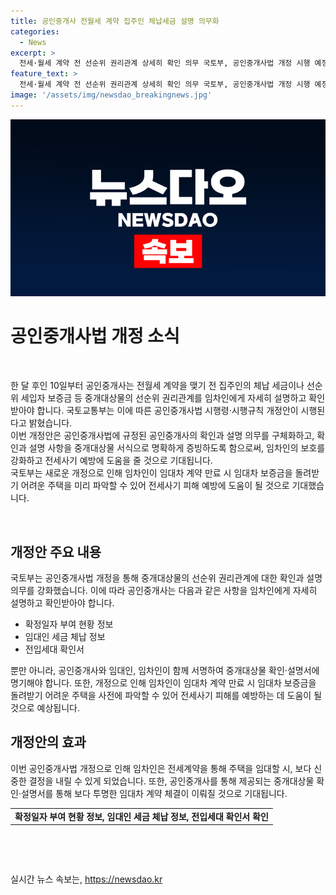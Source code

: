 ```yaml
---
title: 공인중개사 전월세 계약 집주인 체납세금 설명 의무화
categories:
  - News
excerpt: >
  전세·월세 계약 전 선순위 권리관계 상세히 확인 의무 국토부, 공인중개사법 개정 시행 예정. 공인중개사는 확인과 설명 의무를 명확히 규정하고, 중개대상물 확인·설명서에 서명해야 함. 이를 통해 전세사기 예방과 보증금 반환 어려움 예방 기대.
feature_text: >
  전세·월세 계약 전 선순위 권리관계 상세히 확인 의무 국토부, 공인중개사법 개정 시행 예정. 공인중개사는 확인과 설명 의무를 명확히 규정하고, 중개대상물 확인·설명서에 서명해야 함. 이를 통해 전세사기 예방과 보증금 반환 어려움 예방 기대.
image: '/assets/img/newsdao_breakingnews.jpg'
---
```


<p><img src="/assets/img/newsdao_breakingnews.jpg" alt="implanttips 속보" /></p>

<h1>공인중개사법 개정 소식</h1>

<p data-ke-size="size16">&nbsp;</p>

<p>한 달 후인 10일부터 공인중개사는 전월세 계약을 맺기 전 집주인의 체납 세금이나 선순위 세입자 보증금 등 중개대상물의 선순위 권리관계를 임차인에게 자세히 설명하고 확인받아야 합니다. 국토교통부는 이에 따른 공인중개사법 시행령·시행규칙 개정안이 시행된다고 밝혔습니다. <br>
이번 개정안은 공인중개사법에 규정된 공인중개사의 확인과 설명 의무를 구체화하고, 확인과 설명 사항을 중개대상물 서식으로 명확하게 증빙하도록 함으로써, 임차인의 보호를 강화하고 전세사기 예방에 도움을 줄 것으로 기대됩니다. <br>
국토부는 새로운 개정으로 인해 임차인이 임대차 계약 만료 시 임대차 보증금을 돌려받기 어려운 주택을 미리 파악할 수 있어 전세사기 피해 예방에 도움이 될 것으로 기대했습니다.</p>

<p data-ke-size="size16">&nbsp;</p>

<h2 data-ke-size="size26">개정안 주요 내용</h2>

<p data-ke-size="size16">국토부는 공인중개사법 개정을 통해 중개대상물의 선순위 권리관계에 대한 확인과 설명 의무를 강화했습니다. 이에 따라 공인중개사는 다음과 같은 사항을 임차인에게 자세히 설명하고 확인받아야 합니다.</p>

<ul>
  <li>확정일자 부여 현황 정보</li>
  <li>임대인 세금 체납 정보</li>
  <li>전입세대 확인서</li>
</ul>

<p data-ke-size="size16">뿐만 아니라, 공인중개사와 임대인, 임차인이 함께 서명하여 중개대상물 확인·설명서에 명기해야 합니다. 또한, 개정으로 인해 임차인이 임대차 계약 만료 시 임대차 보증금을 돌려받기 어려운 주택을 사전에 파악할 수 있어 전세사기 피해를 예방하는 데 도움이 될 것으로 예상됩니다.</p>

<h2 data-ke-size="size26">개정안의 효과</h2>

<p data-ke-size="size16">이번 공인중개사법 개정으로 인해 임차인은 전세계약을 통해 주택을 임대할 시, 보다 신중한 결정을 내릴 수 있게 되었습니다. 또한, 공인중개사를 통해 제공되는 중개대상물 확인·설명서를 통해 보다 투명한 임대차 계약 체결이 이뤄질 것으로 기대됩니다.</p>

<table>
    <tbody>
        <tr>
            <td style="text-align: center; height: 17px;"><b>확정일자 부여 현황 정보, 임대인 세금 체납 정보, 전입세대 확인서 확인</b></td>
        </tr>
    </tbody>
</table>

<p data-ke-size="size16">&nbsp;</p>

<p data-ke-size="size16">&nbsp;</p>
실시간 뉴스 속보는, <a href="https://newsdao.kr" rel="dofollow">https://newsdao.kr</a>


